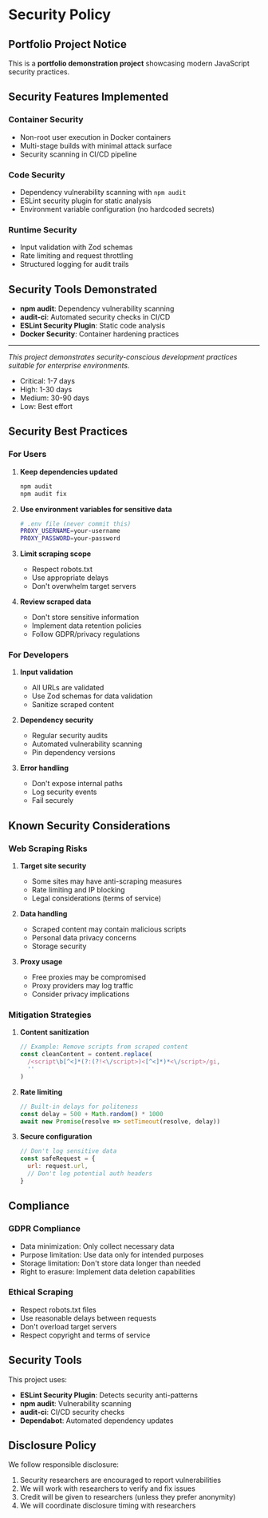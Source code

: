 # Security Policy

## Portfolio Project Notice

This is a **portfolio demonstration project** showcasing modern JavaScript security practices.

## Security Features Implemented

### Container Security

- Non-root user execution in Docker containers
- Multi-stage builds with minimal attack surface
- Security scanning in CI/CD pipeline

### Code Security

- Dependency vulnerability scanning with `npm audit`
- ESLint security plugin for static analysis
- Environment variable configuration (no hardcoded secrets)

### Runtime Security

- Input validation with Zod schemas
- Rate limiting and request throttling
- Structured logging for audit trails

## Security Tools Demonstrated

- **npm audit**: Dependency vulnerability scanning
- **audit-ci**: Automated security checks in CI/CD
- **ESLint Security Plugin**: Static code analysis
- **Docker Security**: Container hardening practices

---

_This project demonstrates security-conscious development practices suitable for enterprise environments._

- Critical: 1-7 days
- High: 1-30 days
- Medium: 30-90 days
- Low: Best effort

## Security Best Practices

### For Users

1. **Keep dependencies updated**

   ```bash
   npm audit
   npm audit fix
   ```

2. **Use environment variables for sensitive data**

   ```bash
   # .env file (never commit this)
   PROXY_USERNAME=your-username
   PROXY_PASSWORD=your-password
   ```

3. **Limit scraping scope**
   - Respect robots.txt
   - Use appropriate delays
   - Don't overwhelm target servers

4. **Review scraped data**
   - Don't store sensitive information
   - Implement data retention policies
   - Follow GDPR/privacy regulations

### For Developers

1. **Input validation**
   - All URLs are validated
   - Use Zod schemas for data validation
   - Sanitize scraped content

2. **Dependency security**
   - Regular security audits
   - Automated vulnerability scanning
   - Pin dependency versions

3. **Error handling**
   - Don't expose internal paths
   - Log security events
   - Fail securely

## Known Security Considerations

### Web Scraping Risks

1. **Target site security**
   - Some sites may have anti-scraping measures
   - Rate limiting and IP blocking
   - Legal considerations (terms of service)

2. **Data handling**
   - Scraped content may contain malicious scripts
   - Personal data privacy concerns
   - Storage security

3. **Proxy usage**
   - Free proxies may be compromised
   - Proxy providers may log traffic
   - Consider privacy implications

### Mitigation Strategies

1. **Content sanitization**

   ```javascript
   // Example: Remove scripts from scraped content
   const cleanContent = content.replace(
     /<script\b[^<]*(?:(?!<\/script>)<[^<]*)*<\/script>/gi,
     ''
   )
   ```

2. **Rate limiting**

   ```javascript
   // Built-in delays for politeness
   const delay = 500 + Math.random() * 1000
   await new Promise(resolve => setTimeout(resolve, delay))
   ```

3. **Secure configuration**
   ```javascript
   // Don't log sensitive data
   const safeRequest = {
     url: request.url,
     // Don't log potential auth headers
   }
   ```

## Compliance

### GDPR Compliance

- Data minimization: Only collect necessary data
- Purpose limitation: Use data only for intended purposes
- Storage limitation: Don't store data longer than needed
- Right to erasure: Implement data deletion capabilities

### Ethical Scraping

- Respect robots.txt files
- Use reasonable delays between requests
- Don't overload target servers
- Respect copyright and terms of service

## Security Tools

This project uses:

- **ESLint Security Plugin**: Detects security anti-patterns
- **npm audit**: Vulnerability scanning
- **audit-ci**: CI/CD security checks
- **Dependabot**: Automated dependency updates

## Disclosure Policy

We follow responsible disclosure:

1. Security researchers are encouraged to report vulnerabilities
2. We will work with researchers to verify and fix issues
3. Credit will be given to researchers (unless they prefer anonymity)
4. We will coordinate disclosure timing with researchers
